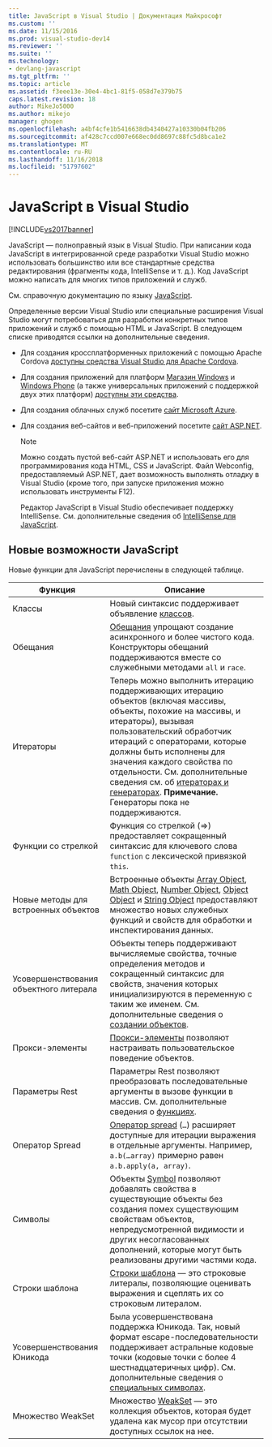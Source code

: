 ```yaml
---
title: JavaScript в Visual Studio | Документация Майкрософт
ms.custom: ''
ms.date: 11/15/2016
ms.prod: visual-studio-dev14
ms.reviewer: ''
ms.suite: ''
ms.technology:
- devlang-javascript
ms.tgt_pltfrm: ''
ms.topic: article
ms.assetid: f3eee13e-30e4-4bc1-81f5-058d7e379b75
caps.latest.revision: 18
author: MikeJo5000
ms.author: mikejo
manager: ghogen
ms.openlocfilehash: a4bf4cfe1b5416638db4340427a10330b04fb206
ms.sourcegitcommit: af428c7ccd007e668ec0dd8697c88fc5d8bca1e2
ms.translationtype: MT
ms.contentlocale: ru-RU
ms.lasthandoff: 11/16/2018
ms.locfileid: "51797602"
---
```

# <a name="javascript-in-visual-studio"></a>JavaScript в Visual Studio
[!INCLUDE[vs2017banner](../includes/vs2017banner.md)]

JavaScript — полноправный язык в Visual Studio. При написании кода JavaScript в интегрированной среде разработки Visual Studio можно использовать большинство или все стандартные средства редактирования (фрагменты кода, IntelliSense и т. д.). Код JavaScript можно написать для многих типов приложений и служб.  
  
 См. справочную документацию по языку [JavaScript](http://msdn.microsoft.com/library/d1et7k7c\(v=vs.94\).aspx).  
  
 Определенные версии Visual Studio или специальные расширения Visual Studio могут потребоваться для разработки конкретных типов приложений и служб с помощью HTML и JavaScript. В следующем списке приводятся ссылки на дополнительные сведения.  
  
- Для создания кроссплатформенных приложений с помощью Apache Cordova [доступны средства Visual Studio для Apache Cordova](http://go.microsoft.com/fwlink/p/?LinkId=397606).  
  
- Для создания приложений для платформ [Магазин Windows](http://dev.windows.com/develop) и [Windows Phone](http://dev.windows.com/develop) (а также универсальных приложений с поддержкой двух этих платформ) [доступны эти средства](http://dev.windows.com/en-us/develop/downloads).  
  
- Для создания облачных служб посетите [сайт Microsoft Azure](http://azure.microsoft.com/documentation/).  
  
- Для создания веб-сайтов и веб-приложений посетите [сайт ASP.NET](http://www.asp.net/get-started/websites).  
  
  > [!NOTE]
  >  Можно создать пустой веб-сайт ASP.NET и использовать его для программирования кода HTML, CSS и JavaScript. Файл Webconfig, предоставляемый ASP.NET, дает возможность выполнять отладку в Visual Studio (кроме того, при запуске приложения можно использовать инструменты F12).  
  
  Редактор JavaScript в Visual Studio обеспечивает поддержку IntelliSense. См. дополнительные сведения об [IntelliSense для JavaScript](../ide/javascript-intellisense.md).  
  
## <a name="whats-new-in-javascript"></a>Новые возможности JavaScript  
 Новые функции для JavaScript перечислены в следующей таблице.  
  
|Функция|Описание|  
|-------------|-----------------|  
|Классы|Новый синтаксис поддерживает объявление [классов](~/E:/Repos/visualstudio-docs-pr/scripting-docs/javascript/reference/class-statement-javascript.md).|  
|Обещания|[Обещания](~/E:/Repos/visualstudio-docs-pr/scripting-docs/javascript/reference/promise-object-javascript.md) упрощают создание асинхронного и более чистого кода. Конструкторы обещаний поддерживаются вместе со служебными методами `all` и `race`.|  
|Итераторы|Теперь можно выполнить итерацию поддерживающих итерацию объектов (включая массивы, объекты, похожие на массивы, и итераторы), вызывая пользовательский обработчик итераций с операторами, которые должны быть исполнены для значения каждого свойства по отдельности. См. дополнительные сведения см. об [итераторах и генераторах](~/E:/Repos/visualstudio-docs-pr/scripting-docs/javascript/advanced/iterators-and-generators-javascript.md). **Примечание.** Генераторы пока не поддерживаются.|  
|Функции со стрелкой|Функция со стрелкой (=>) предоставляет сокращенный синтаксис для ключевого слова `function` с лексической привязкой `this`.|  
|Новые методы для встроенных объектов|Встроенные объекты [Array Object](~/E:/Repos/visualstudio-docs-pr/scripting-docs/javascript/reference/array-object-javascript.md), [Math Object](~/E:/Repos/visualstudio-docs-pr/scripting-docs/javascript/reference/math-object-javascript.md), [Number Object](~/E:/Repos/visualstudio-docs-pr/scripting-docs/javascript/reference/number-object-javascript.md), [Object Object](~/E:/Repos/visualstudio-docs-pr/scripting-docs/javascript/reference/object-object-javascript.md) и [String Object](~/E:/Repos/visualstudio-docs-pr/scripting-docs/javascript/reference/string-object-javascript.md) предоставляют множество новых служебных функций и свойств для обработки и инспектирования данных.|  
|Усовершенствования объектного литерала|Объекты теперь поддерживают вычисляемые свойства, точные определения методов и сокращенный синтаксис для свойств, значения которых инициализируются в переменную с таким же именем. См. дополнительные сведения о [создании объектов](~/E:/Repos/visualstudio-docs-pr/scripting-docs/javascript/creating-objects-javascript.md).|  
|Прокси-элементы|[Прокси-элементы](~/E:/Repos/visualstudio-docs-pr/scripting-docs/javascript/reference/proxy-object-javascript.md) позволяют настраивать пользовательское поведение объектов.|  
|Параметры Rest|Параметры Rest позволяют преобразовать последовательные аргументы в вызове функции в массив. См. дополнительные сведения о [функциях](~/E:/Repos/visualstudio-docs-pr/scripting-docs/javascript/functions-javascript.md).|  
|Оператор Spread|[Оператор spread](~/E:/Repos/visualstudio-docs-pr/scripting-docs/javascript/reference/spread-operator-decrement-dot-dot-dot-javascript.md) (`…`) расширяет доступные для итерации выражения в отдельные аргументы. Например, `a.b(…array)` примерно равен `a.b.apply(a, array)`.|  
|Символы|Объекты [Symbol](~/E:/Repos/visualstudio-docs-pr/scripting-docs/javascript/reference/symbol-object-javascript.md) позволяют добавлять свойства в существующие объекты без создания помех существующим свойствам объектов, непредусмотренной видимости и других несогласованных дополнений, которые могут быть реализованы другими частями кода.|  
|Строки шаблона|[Строки шаблона](~/E:/Repos/visualstudio-docs-pr/scripting-docs/javascript/advanced/template-strings-javascript.md) — это строковые литералы, позволяющие оценивать выражения и сцеплять их со строковым литералом.|  
|Усовершенствования Юникода|Была усовершенствована поддержка Юникода. Так, новый формат escape-последовательности поддерживает астральные кодовые точки (кодовые точки с более 4 шестнадцатеричных цифр). См. дополнительные сведения о [специальных символах](~/E:/Repos/visualstudio-docs-pr/scripting-docs/javascript/advanced/special-characters-javascript.md).|  
|Множество WeakSet|Множество [WeakSet](~/E:/Repos/visualstudio-docs-pr/scripting-docs/javascript/reference/weakset-object-javascript.md) — это коллекция объектов, которая будет удалена как мусор при отсутствии доступных ссылок на нее.|

